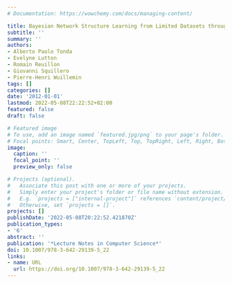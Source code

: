```yaml
---
# Documentation: https://wowchemy.com/docs/managing-content/

title: Bayesian Network Structure Learning from Limited Datasets through Graph Evolution
subtitle: ''
summary: ''
authors:
- Alberto Paolo Tonda
- Evelyne Lutton
- Romain Reuillon
- Giovanni Squillero
- Pierre-Henri Wuillemin
tags: []
categories: []
date: '2012-01-01'
lastmod: 2022-05-08T22:22:52+02:00
featured: false
draft: false

# Featured image
# To use, add an image named `featured.jpg/png` to your page's folder.
# Focal points: Smart, Center, TopLeft, Top, TopRight, Left, Right, BottomLeft, Bottom, BottomRight.
image:
  caption: ''
  focal_point: ''
  preview_only: false

# Projects (optional).
#   Associate this post with one or more of your projects.
#   Simply enter your project's folder or file name without extension.
#   E.g. `projects = ["internal-project"]` references `content/project/deep-learning/index.md`.
#   Otherwise, set `projects = []`.
projects: []
publishDate: '2022-05-08T20:22:52.421870Z'
publication_types:
- '6'
abstract: ''
publication: '*Lecture Notes in Computer Science*'
doi: 10.1007/978-3-642-29139-5_22
links:
- name: URL
  url: https://doi.org/10.1007/978-3-642-29139-5_22
---
```


